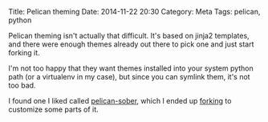 Title: Pelican theming
Date: 2014-11-22 20:30
Category: Meta
Tags: pelican, python

Pelican theming isn't actually that difficult. It's based on jinja2 templates, and there were enough themes already out there to pick one and just start forking it.

I'm not too happy that they want themes installed into your system python path (or a virtualenv in my case), but since you can symlink them, it's not too bad.

I found one I liked called [pelican-sober](https://github.com/fle/pelican-sober), which I ended up [forking](https://github.com/legoktm/pelican-sober/tree/changes) to customize some parts of it.
